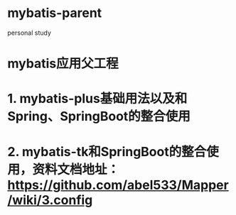 # mybatis-parent
personal study

# mybatis应用父工程
# 1. mybatis-plus基础用法以及和Spring、SpringBoot的整合使用
# 2. mybatis-tk和SpringBoot的整合使用，资料文档地址：https://github.com/abel533/Mapper/wiki/3.config
